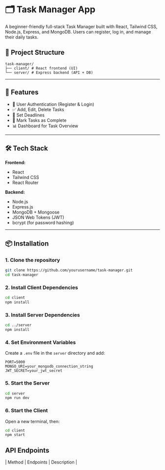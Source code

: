 # 🗂️ Task Manager App

A beginner-friendly full-stack Task Manager built with React, Tailwind CSS, Node.js, Express, and MongoDB. Users can register, log in, and manage their daily tasks.

## 🧱 Project Structure
```
task-manager/  
├── client/ # React frontend (UI)  
└── server/ # Express backend (API + DB)
```

---

## 🚀 Features

- 🔐 User Authentication (Register & Login)
- ✅ Add, Edit, Delete Tasks
- 📅 Set Deadlines
- 🎯 Mark Tasks as Complete
- 📊 Dashboard for Task Overview

---

## 🛠 Tech Stack

**Frontend:**
- React
- Tailwind CSS
- React Router

**Backend:**
- Node.js
- Express.js
- MongoDB + Mongoose
- JSON Web Tokens (JWT)
- bcrypt (for password hashing)

---

## 📦 Installation

### 1. Clone the repository

```bash
git clone https://github.com/yourusername/task-manager.git
cd task-manager
```

### 2. Install Client Dependencies

```bash
cd client
npm install
```

### 3. Install Server Dependencies

```bash
cd ../server
npm install
```

### 4. Set Environment Variables

Create a `.env` file in the `server` directory and add:

```env
PORT=5000
MONGO_URI=your_mongodb_connection_string
JWT_SECRET=your_jwt_secret
```

### 5. Start the Server

```bash
cd server
npm run dev
```

### 6. Start the Client

Open a new terminal, then:

```bash
cd client
npm start
```

## API Endpoints
| Method |  Endpoints | Description |


